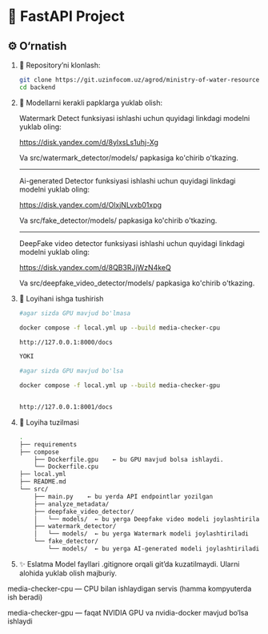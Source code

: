 # 🚀 FastAPI Project

## ⚙️ O‘rnatish

1. 🔽 Repository’ni klonlash:
   ```bash
   git clone https://git.uzinfocom.uz/agrod/ministry-of-water-resources/media-checker/backend.git
   cd backend


2. 🔽 Modellarni kerakli papklarga yuklab olish:
    
    Watermark Detect funksiyasi ishlashi uchun quyidagi linkdagi modelni yuklab oling:
    
    https://disk.yandex.com/d/8ylxsLs1uhj-Xg

    Va src/watermark_detector/models/ papkasiga ko'chirib o'tkazing.

    ___________________________________________________________________________________

    Ai-generated Detector funksiyasi ishlashi uchun quyidagi linkdagi modelni yuklab oling:
    
    https://disk.yandex.com/d/OlxjNLvxb01xpg


    Va src/fake_detector/models/ papkasiga ko'chirib o'tkazing.

    ____________________________________________________________________________________

    DeepFake video detector funksiyasi ishlashi uchun quyidagi linkdagi modelni yuklab oling:

    https://disk.yandex.com/d/8QB3RJjWzN4keQ

    Va src/deepfake_video_detector/models/ papkasiga ko'chirib o'tkazing.


3. 🚀 Loyihani ishga tushirish
    
    ```bash
    #agar sizda GPU mavjud bo'lmasa

    docker compose -f local.yml up --build media-checker-cpu

    http://127.0.0.1:8000/docs

    YOKI

    #agar sizda GPU mavjud bo'lsa

    docker compose -f local.yml up --build media-checker-gpu


    http://127.0.0.1:8001/docs

4. 📁 Loyiha tuzilmasi
    ```bash
    .
    ├── requirements
    ├── compose
        ├── Dockerfile.gpu    ← bu GPU mavjud bolsa ishlaydi.
        └── Dockerfile.cpu
    ├── local.yml
    ├── README.md
    └── src/
        ├── main.py    ← bu yerda API endpointlar yozilgan
        ├── analyze_metadata/
        ├── deepfake_video_detector/
        │   └── models/  ← bu yerga Deepfake video modeli joylashtiriladi
        ├── watermark_detector/
        │   └── models/  ← bu yerga Watermark modeli joylashtiriladi
        └── fake_detector/
            └── models/  ← bu yerga AI-generated modeli joylashtiriladi


5. ✨ Eslatma
Model fayllari .gitignore orqali git’da kuzatilmaydi. Ularni alohida yuklab olish majburiy.

media-checker-cpu — CPU bilan ishlaydigan servis (hamma kompyuterda ish beradi)

media-checker-gpu — faqat NVIDIA GPU va nvidia-docker mavjud bo‘lsa ishlaydi